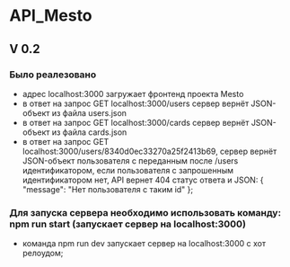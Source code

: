 # API_Mesto
## V 0.2
### Было реалезовано

- адрес localhost:3000 загружает фронтенд проекта Mesto
- в ответ на запрос GET localhost:3000/users сервер вернёт JSON-объект из файла users.json
- в ответ на запрос GET localhost:3000/cards сервер вернёт JSON-объект из файла cards.json
- в ответ на запрос GET localhost:3000/users/8340d0ec33270a25f2413b69, сервер вернёт JSON-объект пользователя с переданным после /users идентификатором,
  если пользователя с запрошенным идентификатором нет, API вернет 404 статус ответа и JSON: { "message": "Нет пользователя с таким id" };


### Для запуска сервера необходимо использовать команду: npm run start (запускает сервер на localhost:3000)
  - команда npm run dev запускает сервер на localhost:3000 с хот релоудом;


